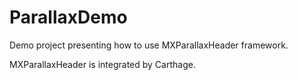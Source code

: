 # ParallaxDemo
Demo project presenting how to use MXParallaxHeader framework.

MXParallaxHeader is integrated by Carthage.
